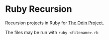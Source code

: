 # Ruby Recursion

Recursion projects in Ruby for [The Odin Project](http://www.theodinproject.com/courses/ruby-programming/lessons/recursion).

The files may be run with `ruby <filename>.rb`
